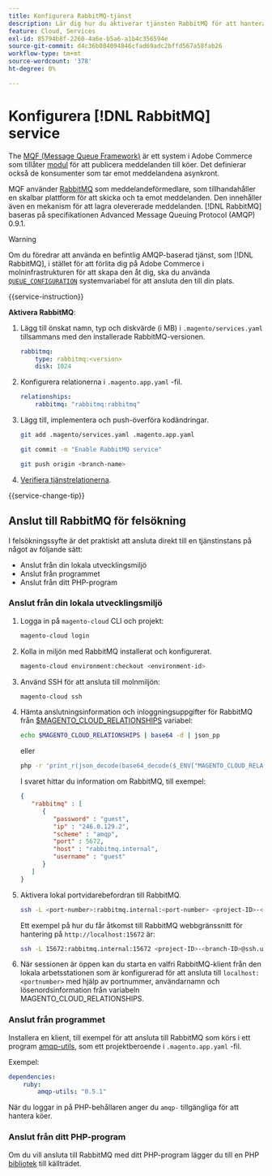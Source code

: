 ```yaml
---
title: Konfigurera RabbitMQ-tjänst
description: Lär dig hur du aktiverar tjänsten RabbitMQ för att hantera meddelandeköer för Adobe Commerce i molninfrastruktur.
feature: Cloud, Services
exl-id: 85794b8f-2260-4a6e-b5a6-a1b4c356594e
source-git-commit: d4c36b084094846cfad69adc2bffd567a58fab26
workflow-type: tm+mt
source-wordcount: '378'
ht-degree: 0%

---
```


# Konfigurera [!DNL RabbitMQ] service

The [MQF (Message Queue Framework)](https://experienceleague.adobe.com/docs/commerce-operations/configuration-guide/message-queues/message-queue-framework.html) är ett system i Adobe Commerce som tillåter [modul](https://glossary.magento.com/module) för att publicera meddelanden till köer. Det definierar också de konsumenter som tar emot meddelandena asynkront.

MQF använder [RabbitMQ](https://www.rabbitmq.com/) som meddelandeförmedlare, som tillhandahåller en skalbar plattform för att skicka och ta emot meddelanden. Den innehåller även en mekanism för att lagra olevererade meddelanden. [!DNL RabbitMQ] baseras på specifikationen Advanced Message Queuing Protocol (AMQP) 0.9.1.

>[!WARNING]
>
>Om du föredrar att använda en befintlig AMQP-baserad tjänst, som [!DNL RabbitMQ], i stället för att förlita dig på Adobe Commerce i molninfrastrukturen för att skapa den åt dig, ska du använda [`QUEUE_CONFIGURATION`](../environment/variables-deploy.md#queue_configuration) systemvariabel för att ansluta den till din plats.

{{service-instruction}}

**Aktivera RabbitMQ**:

1. Lägg till önskat namn, typ och diskvärde (i MB) i `.magento/services.yaml` tillsammans med den installerade RabbitMQ-versionen.

   ```yaml
   rabbitmq:
       type: rabbitmq:<version>
       disk: 1024
   ```

1. Konfigurera relationerna i `.magento.app.yaml` -fil.

   ```yaml
   relationships:
       rabbitmq: "rabbitmq:rabbitmq"
   ```

1. Lägg till, implementera och push-överföra kodändringar.

   ```bash
   git add .magento/services.yaml .magento.app.yaml
   ```

   ```bash
   git commit -m "Enable RabbitMQ service"
   ```

   ```bash
   git push origin <branch-name>
   ```

1. [Verifiera tjänstrelationerna](services-yaml.md#service-relationships).

{{service-change-tip}}

## Anslut till RabbitMQ för felsökning

I felsökningssyfte är det praktiskt att ansluta direkt till en tjänstinstans på något av följande sätt:

- Anslut från din lokala utvecklingsmiljö
- Anslut från programmet
- Anslut från ditt PHP-program

### Anslut från din lokala utvecklingsmiljö

1. Logga in på `magento-cloud` CLI och projekt:

   ```bash
   magento-cloud login
   ```

1. Kolla in miljön med RabbitMQ installerat och konfigurerat.

   ```bash
   magento-cloud environment:checkout <environment-id>
   ```

1. Använd SSH för att ansluta till molnmiljön:

   ```bash
   magento-cloud ssh
   ```

1. Hämta anslutningsinformation och inloggningsuppgifter för RabbitMQ från [$MAGENTO_CLOUD_RELATIONSHIPS](../application/properties.md#relationships) variabel:

   ```bash
   echo $MAGENTO_CLOUD_RELATIONSHIPS | base64 -d | json_pp
   ```

   eller

   ```bash
   php -r 'print_r(json_decode(base64_decode($_ENV["MAGENTO_CLOUD_RELATIONSHIPS"])));'
   ```

   I svaret hittar du information om RabbitMQ, till exempel:

   ```json
   {
      "rabbitmq" : [
         {
            "password" : "guest",
            "ip" : "246.0.129.2",
            "scheme" : "amqp",
            "port" : 5672,
            "host" : "rabbitmq.internal",
            "username" : "guest"
         }
      ]
   }
   ```

1. Aktivera lokal portvidarebefordran till RabbitMQ.

   ```bash
   ssh -L <port-number>:rabbitmq.internal:<port-number> <project-ID>-<branch-ID>@ssh.us.magentosite.cloud
   ```

   Ett exempel på hur du får åtkomst till RabbitMQ webbgränssnitt för hantering på `http://localhost:15672` är:

   ```bash
   ssh -L 15672:rabbitmq.internal:15672 <project-ID>-<branch-ID>@ssh.us.magentosite.cloud
   ```

1. När sessionen är öppen kan du starta en valfri RabbitMQ-klient från den lokala arbetsstationen som är konfigurerad för att ansluta till `localhost:<portnumber>` med hjälp av portnummer, användarnamn och lösenordsinformation från variabeln MAGENTO_CLOUD_RELATIONSHIPS.

### Anslut från programmet

Installera en klient, till exempel för att ansluta till RabbitMQ som körs i ett program [amqp-utils](https://github.com/dougbarth/amqp-utils), som ett projektberoende i `.magento.app.yaml` -fil.

Exempel:

```yaml
dependencies:
    ruby:
        amqp-utils: "0.5.1"
```

När du loggar in på PHP-behållaren anger du `amqp-` tillgängliga för att hantera köer.

### Anslut från ditt PHP-program

Om du vill ansluta till RabbitMQ med ditt PHP-program lägger du till en PHP [bibliotek](https://glossary.magento.com/library) till källträdet.
